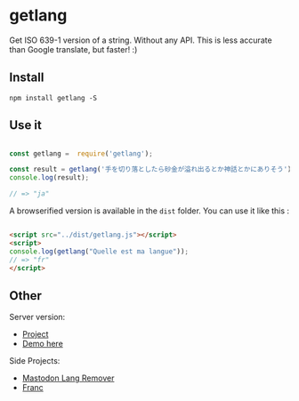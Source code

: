 

# getlang

Get ISO 639-1 version of a string. Without any API. This is less accurate than Google translate, but faster! :)

##  Install

```
npm install getlang -S
```

## Use it

```js

const getlang =  require('getlang');

const result = getlang('手を切り落としたら砂金が溢れ出るとか神話とかにありそう');
console.log(result);

// => "ja"
```

A browserified version is available in the `dist` folder. You can use it like this :

```html

<script src="../dist/getlang.js"></script>
<script>
console.log(getlang("Quelle est ma langue"));
// => "fr"
</script>

```


## Other

Server version:
- [Project](https://github.com/arthurlacoste/detect-lang-server)
- [Demo here](https://obscure-fjord-89228.herokuapp.com/lang/obrigado)

Side Projects:
- [Mastodon Lang Remover](https://github.com/arthurlacoste/mastodon-lang-remover)
- [Franc](https://github.com/wooorm/franc)
